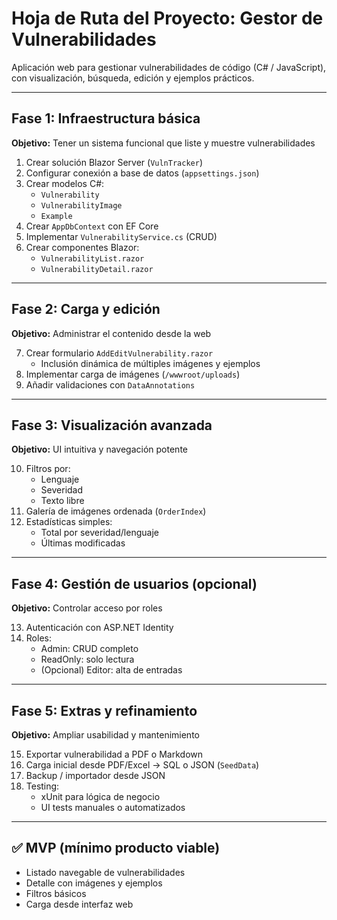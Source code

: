 ﻿# Hoja de Ruta del Proyecto: Gestor de Vulnerabilidades

Aplicación web para gestionar vulnerabilidades de código (C# / JavaScript), con visualización, búsqueda, edición y ejemplos prácticos.

---

## Fase 1: Infraestructura básica
**Objetivo:** Tener un sistema funcional que liste y muestre vulnerabilidades

1. Crear solución Blazor Server (`VulnTracker`)
2. Configurar conexión a base de datos (`appsettings.json`)
3. Crear modelos C#:
   - `Vulnerability`
   - `VulnerabilityImage`
   - `Example`
4. Crear `AppDbContext` con EF Core
5. Implementar `VulnerabilityService.cs` (CRUD)
6. Crear componentes Blazor:
   - `VulnerabilityList.razor`
   - `VulnerabilityDetail.razor`

---

## Fase 2: Carga y edición
**Objetivo:** Administrar el contenido desde la web

7. Crear formulario `AddEditVulnerability.razor`
   - Inclusión dinámica de múltiples imágenes y ejemplos
8. Implementar carga de imágenes (`/wwwroot/uploads`)
9. Añadir validaciones con `DataAnnotations`

---

## Fase 3: Visualización avanzada
**Objetivo:** UI intuitiva y navegación potente

10. Filtros por:
    - Lenguaje
    - Severidad
    - Texto libre
11. Galería de imágenes ordenada (`OrderIndex`)
12. Estadísticas simples:
    - Total por severidad/lenguaje
    - Últimas modificadas

---

## Fase 4: Gestión de usuarios (opcional)
**Objetivo:** Controlar acceso por roles

13. Autenticación con ASP.NET Identity
14. Roles:
    - Admin: CRUD completo
    - ReadOnly: solo lectura
    - (Opcional) Editor: alta de entradas

---

## Fase 5: Extras y refinamiento
**Objetivo:** Ampliar usabilidad y mantenimiento

15. Exportar vulnerabilidad a PDF o Markdown
16. Carga inicial desde PDF/Excel → SQL o JSON (`SeedData`)
17. Backup / importador desde JSON
18. Testing:
    - xUnit para lógica de negocio
    - UI tests manuales o automatizados

---

## ✅ MVP (mínimo producto viable)
- Listado navegable de vulnerabilidades
- Detalle con imágenes y ejemplos
- Filtros básicos
- Carga desde interfaz web

